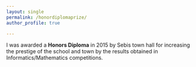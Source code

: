 ```yaml
---
layout: single
permalink: /honordiplomaprize/
author_profile: true

---
```


I was awarded a **Honors Diploma** in 2015 by Sebis town hall for increasing the prestige of the school and town by the results obtained in Informatics/Mathematics competitions. 








